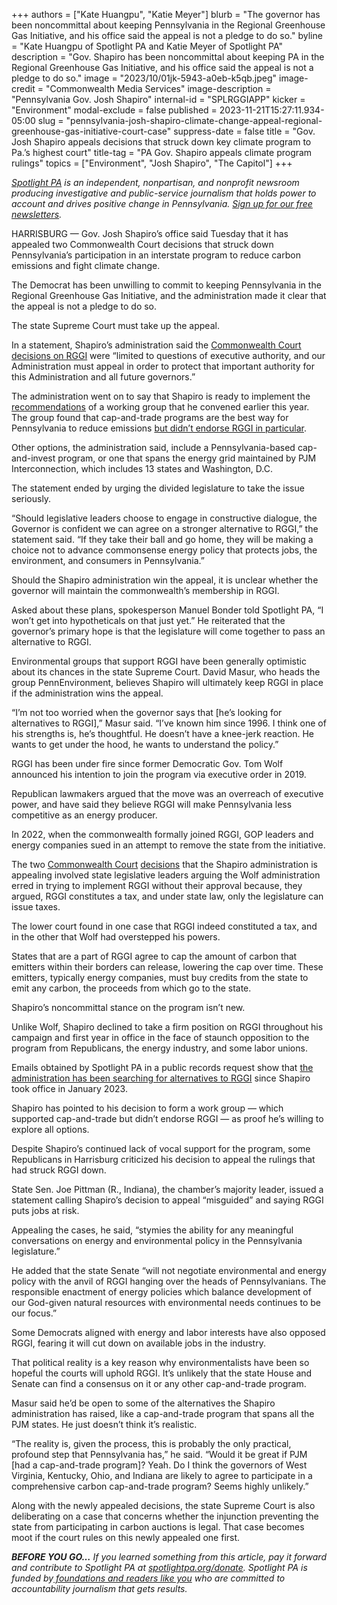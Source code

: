 +++
authors = ["Kate Huangpu", "Katie Meyer"]
blurb = "The governor has been noncommittal about keeping Pennsylvania in the Regional Greenhouse Gas Initiative, and his office said the appeal is not a pledge to do so."
byline = "Kate Huangpu of Spotlight PA and Katie Meyer of Spotlight PA"
description = "Gov. Shapiro has been noncommittal about keeping PA in the Regional Greenhouse Gas Initiative, and his office said the appeal is not a pledge to do so."
image = "2023/10/01jk-5943-a0eb-k5qb.jpeg"
image-credit = "Commonwealth Media Services"
image-description = "Pennsylvania Gov. Josh Shapiro"
internal-id = "SPLRGGIAPP"
kicker = "Environment"
modal-exclude = false
published = 2023-11-21T15:27:11.934-05:00
slug = "pennsylvania-josh-shapiro-climate-change-appeal-regional-greenhouse-gas-initiative-court-case"
suppress-date = false
title = "Gov. Josh Shapiro appeals decisions that struck down key climate program to Pa.’s highest court"
title-tag = "PA Gov. Shapiro appeals climate program rulings"
topics = ["Environment", "Josh Shapiro", "The Capitol"]
+++

<a href="https://www.spotlightpa.org/"><em>Spotlight PA</em></a><em> is an independent, nonpartisan, and nonprofit newsroom producing investigative and public-service journalism that holds power to account and drives positive change in Pennsylvania. </em><a href="https://www.spotlightpa.org/newsletters"><em>Sign up for our free newsletters</em></a><em>.</em>

HARRISBURG — Gov. Josh Shapiro’s office said Tuesday that it has appealed two Commonwealth Court decisions that struck down Pennsylvania’s participation in an interstate program to reduce carbon emissions and fight climate change.

The Democrat has been unwilling to commit to keeping Pennsylvania in the Regional Greenhouse Gas Initiative, and the administration made it clear that the appeal is not a pledge to do so.

The state Supreme Court must take up the appeal.

In a statement, Shapiro’s administration said the <a href="https://www.spotlightpa.org/news/2023/11/regional-greenhouse-gas-rggi-struck-down-pennsylvania-climate-change-fossil-energy/">Commonwealth Court decisions on RGGI</a> were “limited to questions of executive authority, and our Administration must appeal in order to protect that important authority for this Administration and all future governors.”

<script src="https://www.spotlightpa.org/embed.js" async></script><div data-spl-embed-version="1" data-spl-src="https://www.spotlightpa.org/embeds/newsletter/"></div>

The administration went on to say that Shapiro is ready to implement the <a href="https://www.governor.pa.gov/newsroom/rggi-working-group-concludes-its-work-co-chairs-hail-collaborative-process-that-brought-diverse-group-together-reached-consensus-on-a-number-of-key-issues%EF%BF%BC/">recommendations</a> of a working group that he convened earlier this year. The group found that cap-and-trade programs are the best way for Pennsylvania to reduce emissions <a href="https://www.spotlightpa.org/news/2023/10/pennsylvania-climate-change-josh-shapiro-regional-greenhouse-gas-initiative/">but didn’t endorse RGGI in particular</a>.

Other options, the administration said, include a Pennsylvania-based cap-and-invest program, or one that spans the energy grid maintained by PJM Interconnection, which includes 13 states and Washington, D.C.

The statement ended by urging the divided legislature to take the issue seriously.

“Should legislative leaders choose to engage in constructive dialogue, the Governor is confident we can agree on a stronger alternative to RGGI,” the statement said. “If they take their ball and go home, they will be making a choice not to advance commonsense energy policy that protects jobs, the environment, and consumers in Pennsylvania.”

Should the Shapiro administration win the appeal, it is unclear whether the governor will maintain the commonwealth’s membership in RGGI.

Asked about these plans, spokesperson Manuel Bonder told Spotlight PA, “I won’t get into hypotheticals on that just yet.” He reiterated that the governor’s primary hope is that the legislature will come together to pass an alternative to RGGI.

Environmental groups that support RGGI have been generally optimistic about its chances in the state Supreme Court. David Masur, who heads the group PennEnvironment, believes Shapiro will ultimately keep RGGI in place if the administration wins the appeal.

“I’m not too worried when the governor says that \[he’s looking for alternatives to RGGI\],” Masur said. “I’ve known him since 1996. I think one of his strengths is, he’s thoughtful. He doesn’t have a knee-jerk reaction. He wants to get under the hood, he wants to understand the policy.”

RGGI has been under fire since former Democratic Gov. Tom Wolf announced his intention to join the program via executive order in 2019.

Republican lawmakers argued that the move was an overreach of executive power, and have said they believe RGGI will make Pennsylvania less competitive as an energy producer.

In 2022, when the commonwealth formally joined RGGI, GOP leaders and energy companies sued in an attempt to remove the state from the initiative.

The two <a href="https://www.pacourts.us/assets/opinions/Commonwealth/out/41MD22_11-1-23.pdf?cb=1">Commonwealth Court</a> <a href="https://www.pacourts.us/assets/opinions/Commonwealth/out/247MD22_11-1-23.pdf?cb=1">decisions</a> that the Shapiro administration is appealing involved state legislative leaders arguing the Wolf administration erred in trying to implement RGGI without their approval because, they argued, RGGI constitutes a tax, and under state law, only the legislature can issue taxes.

The lower court found in one case that RGGI indeed constituted a tax, and in the other that Wolf had overstepped his powers.

States that are a part of RGGI agree to cap the amount of carbon that emitters within their borders can release, lowering the cap over time. These emitters, typically energy companies, must buy credits from the state to emit any carbon, the proceeds from which go to the state.

Shapiro’s noncommittal stance on the program isn’t new.

Unlike Wolf, Shapiro declined to take a firm position on RGGI throughout his campaign and first year in office in the face of staunch opposition to the program from Republicans, the energy industry, and some labor unions.

Emails obtained by Spotlight PA in a public records request show that <a href="https://www.spotlightpa.org/news/2023/10/pennsylvania-climate-change-josh-shapiro-regional-greenhouse-gas-initiative/">the administration has been searching for alternatives to RGGI</a> since Shapiro took office in January 2023.

Shapiro has pointed to his decision to form a work group — which supported cap-and-trade but didn’t endorse RGGI — as proof he’s willing to explore all options.

Despite Shapiro’s continued lack of vocal support for the program, some Republicans in Harrisburg criticized his decision to appeal the rulings that had struck RGGI down.

State Sen. Joe Pittman (R., Indiana), the chamber’s majority leader, issued a statement calling Shapiro’s decision to appeal “misguided” and saying RGGI puts jobs at risk.

Appealing the cases, he said, “stymies the ability for any meaningful conversations on energy and environmental policy in the Pennsylvania legislature.”

He added that the state Senate “will not negotiate environmental and energy policy with the anvil of RGGI hanging over the heads of Pennsylvanians. The responsible enactment of energy policies which balance development of our God-given natural resources with environmental needs continues to be our focus.”

<script src="https://www.spotlightpa.org/embed.js" async></script><div data-spl-embed-version="1" data-spl-src="https://www.spotlightpa.org/embeds/donate/"></div>

Some Democrats aligned with energy and labor interests have also opposed RGGI, fearing it will cut down on available jobs in the industry.

That political reality is a key reason why environmentalists have been so hopeful the courts will uphold RGGI. It’s unlikely that the state House and Senate can find a consensus on it or any other cap-and-trade program.

Masur said he’d be open to some of the alternatives the Shapiro administration has raised, like a cap-and-trade program that spans all the PJM states. He just doesn’t think it’s realistic.

“The reality is, given the process, this is probably the only practical, profound step that Pennsylvania has,” he said. “Would it be great if PJM \[had a cap-and-trade program\]? Yeah. Do I think the governors of West Virginia, Kentucky, Ohio, and Indiana are likely to agree to participate in a comprehensive carbon cap-and-trade program? Seems highly unlikely.”

Along with the newly appealed decisions, the state Supreme Court is also deliberating on a case that concerns whether the injunction preventing the state from participating in carbon auctions is legal. That case becomes moot if the court rules on this newly appealed one first.

<strong><em>BEFORE YOU GO…</em></strong><em> If you learned something from this article, pay it forward and contribute to Spotlight PA at </em><a href="http://spotlightpa.org/donate"><em>spotlightpa.org/donate</em></a><em>. Spotlight PA is funded by</em><a href="https://www.spotlightpa.org/support"><em> foundations and readers like you</em></a><em> who are committed to accountability journalism that gets results.</em>

